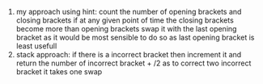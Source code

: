 1. my approach using hint:
count the number of opening brackets and closing brackets if at any given point of time the closing brackets become more than opening brackets swap it with the last opening bracket as it would be most sensible to do so as last opening bracket is least usefull
2. stack approach:
if there is a incorrect bracket then increment it and return the number of incorrect bracket + /2 as to correct two incorrect bracket it takes one swap